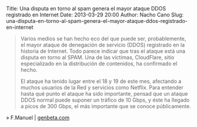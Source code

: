 Title: Una disputa en torno al spam genera el mayor ataque DDOS registrado en Internet
Date: 2013-03-29 20:00
Author: Nacho Cano
Slug: una-disputa-en-torno-al-spam-genera-el-mayor-ataque-ddos-registrado-en-internet

> Varios medios se han hecho eco del que puede ser, probablemente, el
> mayor ataque de denegación de servicio (DDOS) registrado en la
> historia de Internet. Todo parece indicar que tras el ataque está una
> disputa en torno al SPAM. Una de las víctimas, CloudFlare, sitio
> especializado en la distribución de contenidos, ha confirmado el
> hecho.
>
> El ataque ha tenido lugar entre el 18 y 19 de este mes, afectando a
> muchos usuarios de la Red y servicios como Netflix. Para entender
> hasta qué punto el ataque ha sido importante, pensad que un ataque
> DDOS normal puede suponer un tráfico de 10 Gbps, y éste ha llegado a
> picos de 300 Gbps, el más importante que se conoce públicamente.

» F.Manuel | [genbeta.com][]

  [genbeta.com]: http://www.genbeta.com/seguridad/una-disputa-en-torno-al-spam-genera-el-mayor-ataque-ddos-registrado-en-internet
    "Una disputa en torno al spam genera el mayor ataque DDOS registrado en Internet"
